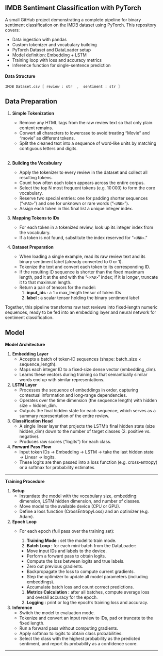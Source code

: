## **IMDB Sentiment Classification with PyTorch**

A small GitHub project demonstrating a complete pipeline for binary sentiment classification on the IMDB dataset using PyTorch. This repository covers:

* Data ingestion with pandas
* Custom tokenizer and vocabulary building
* PyTorch Dataset and DataLoader setup
* Model definition: Embedding + LSTM
* Training loop with loss and accuracy metrics
* Inference function for single-sentence prediction

#### Data Structure

    IMDB Dataset.csv [ review : str  ,  sentiment : str ]

## Data Preparation

1. **Simple Tokenization**

   * Remove any HTML tags from the raw review text so that only plain content remains.
   * Convert all characters to lowercase to avoid treating “Movie” and “movie” as different tokens.
   * Split the cleaned text into a sequence of word‑like units by matching contiguous letters and digits.

   <br>
2. **Building the Vocabulary**

   * Apply the tokenizer to every review in the dataset and collect all resulting tokens.
   * Count how often each token appears across the entire corpus.
   * Select the top N most frequent tokens (e.g. 10 000) to form the core vocabulary.
   * Reserve two special entries: one for padding shorter sequences (“`<PAD>`”) and one for unknown or rare words (“`<UNK>`”).
   * Assign each token in this final list a unique integer index.
3. **Mapping Tokens to IDs**

   * For each token in a tokenized review, look up its integer index from the vocabulary.
   * If a token is not found, substitute the index reserved for “`<UNK>`.”
4. **Dataset Preparation**

   * When loading a single example, read its raw review text and its binary sentiment label (already converted to 0 or 1).
   * Tokenize the text and convert each token to its corresponding ID.
   * If the resulting ID sequence is shorter than the fixed maximum length, pad it at the end with the “`<PAD>`” index; if it is longer, truncate it to that maximum length.
   * Return a pair of tensors for the model:
     1. **input_ids** : a 1 × max_length tensor of token IDs
     2. **label** : a scalar tensor holding the binary sentiment label

Together, this pipeline transforms raw text reviews into fixed‑length numeric sequences, ready to be fed into an embedding layer and neural network for sentiment classification.

## Model


**Model Architecture**

1. **Embedding Layer**
   * Accepts a batch of token‑ID sequences (shape: batch_size × sequence_length).
   * Maps each integer ID to a fixed‑size dense vector (embedding_dim).
   * Learns these vectors during training so that semantically similar words end up with similar representations.
2. **LSTM Layer**
   * Processes the sequence of embeddings in order, capturing contextual information and long‑range dependencies.
   * Operates over the time dimension (the sequence length) with hidden size = hidden_dim.
   * Outputs the final hidden state for each sequence, which serves as a summary representation of the entire review.
3. **Classification Head**
   * A single linear layer that projects the LSTM’s final hidden state (size hidden_dim) down to the number of target classes (2: positive vs. negative).
   * Produces raw scores (“logits”) for each class.
4. **Forward Pass Flow**
   * Input token IDs → Embedding → LSTM → take the last hidden state → Linear → logits.
   * These logits are then passed into a loss function (e.g. cross‑entropy) or a softmax for probability estimates.

---

**Training Procedure**

1. **Setup**
   * Instantiate the model with the vocabulary size, embedding dimension, LSTM hidden dimension, and number of classes.
   * Move model to the available device (CPU or GPU).
   * Define a loss function (CrossEntropyLoss) and an optimizer (e.g. Adam).
2. **Epoch Loop**
   * For each epoch (full pass over the training set):

     1. **Training Mode** : set the model to train mode.
     2. **Batch Loop** : for each mini‑batch from the DataLoader:

     * Move input IDs and labels to the device.
     * Perform a forward pass to obtain logits.
     * Compute the loss between logits and true labels.
     * Zero out previous gradients.
     * Backpropagate the loss to compute current gradients.
     * Step the optimizer to update all model parameters (including embeddings).
     * Accumulate batch loss and count correct predictions.

     1. **Metrics Calculation** : after all batches, compute average loss and overall accuracy for the epoch.
     2. **Logging** : print or log the epoch’s training loss and accuracy.
3. **Inference**
   * Switch the model to evaluation mode.
   * Tokenize and convert an input review to IDs, pad or truncate to the fixed length.
   * Run a forward pass without computing gradients.
   * Apply softmax to logits to obtain class probabilities.
   * Select the class with the highest probability as the predicted sentiment, and report its probability as a confidence score.

---
